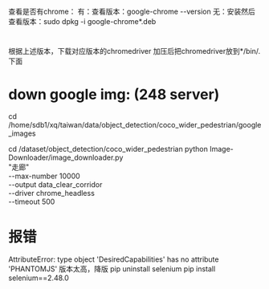# 
查看是否有chrome：
有：查看版本：google-chrome --version
无：安装然后查看版本：sudo dpkg -i google-chrome*.deb

# 
根据上述版本，下载对应版本的chromedriver
加压后把chromedriver放到*/bin/.下面


# down google img: (248 server)
cd /home/sdb1/xq/taiwan/data/object_detection/coco_wider_pedestrian/google_images

cd /dataset/object_detection/coco_wider_pedestrian
python Image-Downloader/image_downloader.py \
"走廊" \
--max-number 10000 \
--output data_clear_corridor \
--driver chrome_headless \
--timeout 500


# 报错
AttributeError: type object 'DesiredCapabilities' has no attribute 'PHANTOMJS'
版本太高，降版
pip uninstall selenium
pip install selenium==2.48.0
